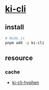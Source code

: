 # [ki-cli](https://github.com/nju33/ki-cli)

## install

```sh
# Node.js
pnpm add -g ki-cli
```

## resource

### cache

- [ki-cli-hyphen](https://github.com/scillidan/ki-cli-hyphen)
